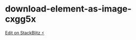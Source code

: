 # download-element-as-image-cxgg5x

[Edit on StackBlitz ⚡️](https://stackblitz.com/edit/download-element-as-image-cxgg5x)